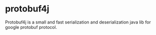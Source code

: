 # protobuf4j
Protobuf4j is a small and fast  serialization and deserialization java lib for google protobuf protocol.
